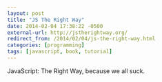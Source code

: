 ```yaml
---
layout: post
title: "JS The Right Way"
date: 2014-02-04 17:38:22 -0500
external-url: http://jstherightway.org/
redirect_from: /2014/02/04/js-the-right-way.html
categories: [programming]
tags: [javascript, book, tutorial]
---
```


JavaScript: The Right Way, because we all suck.
